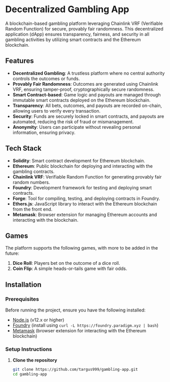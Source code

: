 # Decentralized Gambling App

A blockchain-based gambling platform leveraging Chainlink VRF (Verifiable Random Function) for secure, provably fair randomness. This decentralized application (dApp) ensures transparency, fairness, and security in all gambling activities by utilizing smart contracts and the Ethereum blockchain.

## Features

- **Decentralized Gambling**: A trustless platform where no central authority controls the outcomes or funds.
- **Provably Fair Randomness**: Outcomes are generated using Chainlink VRF, ensuring tamper-proof, cryptographically secure randomness.
- **Smart Contract-based**: Game logic and payouts are managed through immutable smart contracts deployed on the Ethereum blockchain.
- **Transparency**: All bets, outcomes, and payouts are recorded on-chain, allowing users to verify every transaction.
- **Security**: Funds are securely locked in smart contracts, and payouts are automated, reducing the risk of fraud or mismanagement.
- **Anonymity**: Users can participate without revealing personal information, ensuring privacy.

## Tech Stack

- **Solidity**: Smart contract development for Ethereum blockchain.
- **Ethereum**: Public blockchain for deploying and interacting with the gambling contracts.
- **Chainlink VRF**: Verifiable Random Function for generating provably fair random numbers.
- **Foundry**: Development framework for testing and deploying smart contracts.
- **Forge**: Tool for compiling, testing, and deploying contracts in Foundry.
- **Ethers.js**: JavaScript library to interact with the Ethereum blockchain from the front end.
- **Metamask**: Browser extension for managing Ethereum accounts and interacting with the blockchain.

## Games

The platform supports the following games, with more to be added in the future:

1. **Dice Roll**: Players bet on the outcome of a dice roll.
2. **Coin Flip**: A simple heads-or-tails game with fair odds.


## Installation

### Prerequisites

Before running the project, ensure you have the following installed:

- [Node.js](https://nodejs.org/) (v12.x or higher)
- [Foundry](https://getfoundry.sh/) (install using `curl -L https://foundry.paradigm.xyz | bash`)
- [Metamask](https://metamask.io/) (browser extension for interacting with the Ethereum blockchain)

### Setup Instructions

1. **Clone the repository**

   ```bash
   git clone https://github.com/targus999/gambling-app.git
   cd gambling-app
